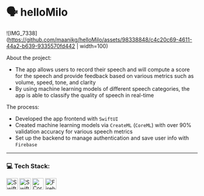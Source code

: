 # 🗣️ helloMilo
![IMG_7338](https://github.com/maanikg/helloMilo/assets/98338848/c4c20c69-4611-44a2-b639-9335570fd442 | width=100)

About the project:
- The app allows users to record their speech and will compute a score for the speech and provide feedback based on various metrics such as volume, speed, tone, and clarity
- By using machine learning models of different speech categories, the app is able to classify the quality of speech in real-time

The process:
- Developed the app frontend with `SwiftUI`
- Created machine learning models via `CreateML` (`CoreML`) with over 90% validation accuracy for various speech metrics
- Set up the backend to manage authentication and save user info with `Firebase`

---

### 💻 Tech Stack: 
<img src="https://img.shields.io/badge/Swift-F05138?style=flat&logo=swift&logoColor=white" height="30" alt = "Swift" /> <img src="https://img.shields.io/badge/-SwiftUI-001b96?style=flat&logo=swift&logoColor=white" height="30" alt = "SwiftUI" />
<img src="https://img.shields.io/badge/-CoreML-026998?style=flat&logo=apple&logoColor=white" height="30" alt = "CoreML" />
<img src="https://img.shields.io/badge/-Firebase-f58411?style=flat&logo=firebase&logoColor=FFCA28" height="30" alt = "Firebase" /> 
